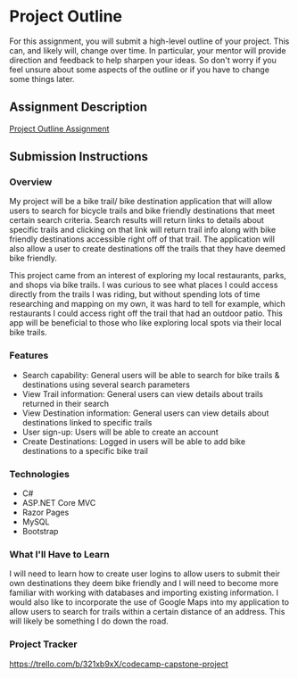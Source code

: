 # Project Outline
For this assignment, you will submit a high-level outline of your project. This can, and likely will, change over time. In particular, your mentor will provide direction and feedback to help sharpen your ideas. So don't worry if you feel unsure about some aspects of the outline or if you have to change some things later.

## Assignment Description
[Project Outline Assignment](https://education.launchcode.org/liftoff/modules/assignments/project-outline)

## Submission Instructions

### Overview <br>
My project will be a bike trail/ bike destination application that will allow users to search for bicycle trails and bike friendly destinations that meet certain search criteria.  Search results will return links to details about specific trails and clicking on that link will return trail info along with bike friendly destinations accessible right off of that trail.  The application will also allow a user to create destinations off the trails that they have deemed bike friendly.

This project came from an interest of exploring my local restaurants, parks, and shops via bike trails. I was curious to see what places I could access directly from the trails I was riding, but without spending lots of time researching and mapping on my own, it was hard to tell for example, which restaurants I could access right off the trail that had an outdoor patio.  This app will be beneficial to those who like exploring local spots via their local bike trails.
### Features <br>
- Search capability: General users will be able to search for bike trails & destinations using several search parameters
- View Trail information: General users can view details about trails returned in their search
- View Destination information: General users can view details about destinations linked to specific trails
- User sign-up: Users will be able to create an account 
- Create Destinations: Logged in users will be able to add bike destinations to a specific bike trail

### Technologies<br>
- C#
- ASP.NET Core MVC
- Razor Pages
- MySQL
- Bootstrap
### What I'll Have to Learn<br>
I will need to learn how to create user logins to allow users to submit their own destinations they deem bike friendly and I will need to become more familiar with working with databases and importing existing information. I would also like to incorporate the use of Google Maps into my application to allow users to search for trails within a certain distance of an address.  This will likely be something I do down the road.  
### Project Tracker<br>
https://trello.com/b/321xb9xX/codecamp-capstone-project
